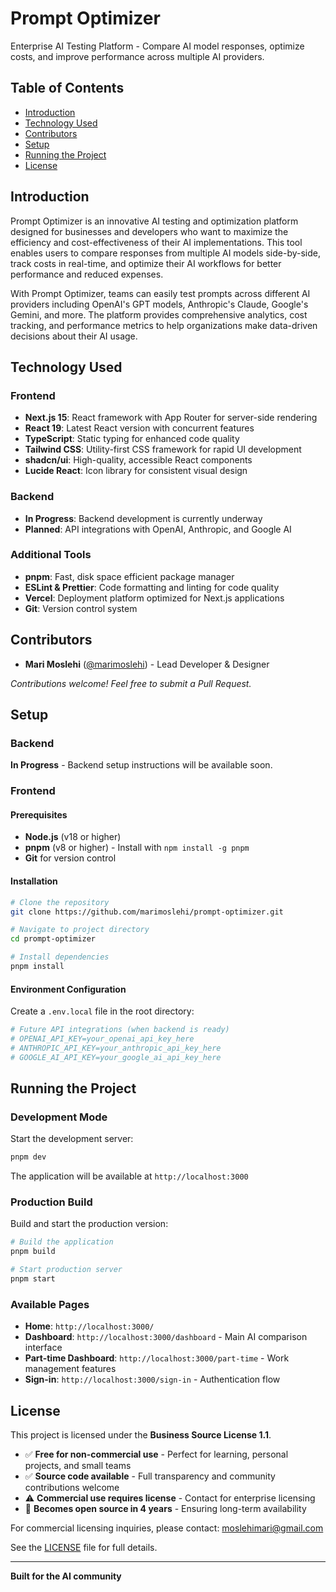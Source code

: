 # Prompt Optimizer

Enterprise AI Testing Platform - Compare AI model responses, optimize costs, and improve performance across multiple AI providers.

## Table of Contents
- [Introduction](#introduction)
- [Technology Used](#technology-used)
- [Contributors](#contributors)
- [Setup](#setup)
- [Running the Project](#running-the-project)
- [License](#license)

## Introduction

Prompt Optimizer is an innovative AI testing and optimization platform designed for businesses and developers who want to maximize the efficiency and cost-effectiveness of their AI implementations. This tool enables users to compare responses from multiple AI models side-by-side, track costs in real-time, and optimize their AI workflows for better performance and reduced expenses.

With Prompt Optimizer, teams can easily test prompts across different AI providers including OpenAI's GPT models, Anthropic's Claude, Google's Gemini, and more. The platform provides comprehensive analytics, cost tracking, and performance metrics to help organizations make data-driven decisions about their AI usage.

## Technology Used

### Frontend
- **Next.js 15**: React framework with App Router for server-side rendering
- **React 19**: Latest React version with concurrent features
- **TypeScript**: Static typing for enhanced code quality
- **Tailwind CSS**: Utility-first CSS framework for rapid UI development
- **shadcn/ui**: High-quality, accessible React components
- **Lucide React**: Icon library for consistent visual design

### Backend
- **In Progress**: Backend development is currently underway
- **Planned**: API integrations with OpenAI, Anthropic, and Google AI

### Additional Tools
- **pnpm**: Fast, disk space efficient package manager
- **ESLint & Prettier**: Code formatting and linting for code quality
- **Vercel**: Deployment platform optimized for Next.js applications
- **Git**: Version control system

## Contributors

- **Mari Moslehi** ([@marimoslehi](https://github.com/marimoslehi)) - Lead Developer & Designer

*Contributions welcome! Feel free to submit a Pull Request.*

## Setup

### Backend
**In Progress** - Backend setup instructions will be available soon.

### Frontend

#### Prerequisites
- **Node.js** (v18 or higher)
- **pnpm** (v8 or higher) - Install with `npm install -g pnpm`
- **Git** for version control

#### Installation
```bash
# Clone the repository
git clone https://github.com/marimoslehi/prompt-optimizer.git

# Navigate to project directory
cd prompt-optimizer

# Install dependencies
pnpm install
```

#### Environment Configuration
Create a `.env.local` file in the root directory:
```bash
# Future API integrations (when backend is ready)
# OPENAI_API_KEY=your_openai_api_key_here
# ANTHROPIC_API_KEY=your_anthropic_api_key_here
# GOOGLE_AI_API_KEY=your_google_ai_api_key_here
```

## Running the Project

### Development Mode
Start the development server:
```bash
pnpm dev
```

The application will be available at `http://localhost:3000`

### Production Build
Build and start the production version:
```bash
# Build the application
pnpm build

# Start production server
pnpm start
```

### Available Pages
- **Home**: `http://localhost:3000/`
- **Dashboard**: `http://localhost:3000/dashboard` - Main AI comparison interface
- **Part-time Dashboard**: `http://localhost:3000/part-time` - Work management features
- **Sign-in**: `http://localhost:3000/sign-in` - Authentication flow

## License

This project is licensed under the **Business Source License 1.1**.

- ✅ **Free for non-commercial use** - Perfect for learning, personal projects, and small teams
- ✅ **Source code available** - Full transparency and community contributions welcome
- ⚠️ **Commercial use requires license** - Contact for enterprise licensing
- 🔄 **Becomes open source in 4 years** - Ensuring long-term availability

For commercial licensing inquiries, please contact: moslehimari@gmail.com

See the [LICENSE](LICENSE) file for full details.

---

**Built for the AI community**